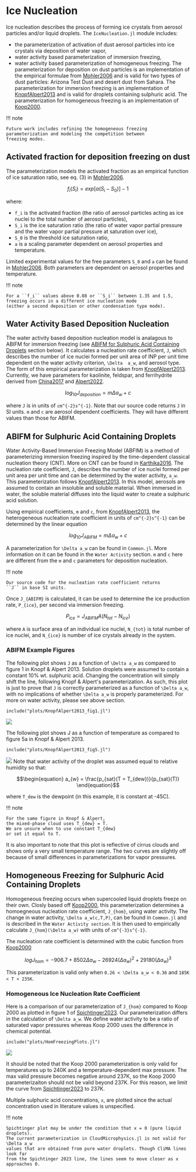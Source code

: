 # Ice Nucleation

Ice nucleation describes the process of forming ice crystals
  from aerosol particles and/or liquid droplets.
The `IceNucleation.jl` module includes:
  - the parameterization of activation of dust aerosol particles into ice crystals
    via deposition of water vapor,
  - water activity based parameterization of immersion freezing,
  - water activity based parameterization of homogeneous freezing.
The parameterization for deposition on dust particles is an implementation of
  the empirical formulae from [Mohler2006](@cite)
  and is valid for two types of dust particles:
  Arizona Test Dust and desert dust from Sahara.
  The parameterization for immersion freezing is an implementation of [KnopfAlpert2013](@cite)
  and is valid for droplets containing sulphuric acid.
  The parameterization for homogeneous freezing is an implementation of [Koop2000](@cite).

!!! note

    Future work includes refining the homogeneous freezing
    parameterization and modeling the competition between
    freezing modes.

## Activated fraction for deposition freezing on dust
The parameterization models the activated fraction
  as an empirical function of ice saturation ratio,
  see eq. (3) in [Mohler2006](@cite).
```math
\begin{equation}
f_i(S_i) = exp[a(S_i - S_0)] - 1
\end{equation}
```
where:
  - ``f_i`` is the activated fraction
      (the ratio of aerosol particles acting as ice nuclei to the total number of aerosol particles),
  - ``S_i`` is the ice saturation ratio
      (the ratio of water vapor partial pressure and the water vapor partial pressure at saturation over ice),
  - ``S_0`` is the threshold ice saturation ratio,
  - ``a`` is a scaling parameter dependent on aerosol properties and temperature.

Limited experimental values for the free parameters ``S_0`` and ``a`` can be found in [Mohler2006](@cite).
Both parameters are dependent on aerosol properties and temperature.

!!! note

    For a ``f_i`` values above 0.08 or ``S_i`` between 1.35 and 1.5,
    freezing occurs in a different ice nucleation mode
    (either a second deposition or other condensation type mode).

## Water Activity Based Deposition Nucleation
The water activity based deposition nucleation model is analagous to ABIFM
  for immersion freezing (see [ABIFM for Sulphuric Acid Containing Droplets](https://clima.github.io/CloudMicrophysics.jl/dev/IceNucleation/#ABIFM-for-Sulphuric-Acid-Containing-Droplets)
  section below). It calculates a nucleation rate coefficient, ``J``, which
  describes the number of ice nuclei formed per unit area of INP per unit time
  dependent on the water activity criterion, ``\Delta  a_w``, and aerosol type.
  The form of this empirical parameterization is taken from [KnopfAlpert2013](@cite).
  Currently, we have parameters for kaolinite, feldspar, and ferrihydrite derived
  from [China2017](@cite) and [Alpert2022](@cite).

```math
\begin{equation}
  log_{10}J_{deposition} = m \Delta a_w + c
\end{equation}
```
where ``J`` is in units of ``cm^{-2}s^{-1}``. Note that our source code returns
  ``J`` in SI units. ``m`` and ``c`` are aerosol dependent coefficients. They will
  have different values than those for ABIFM.

## ABIFM for Sulphuric Acid Containing Droplets
Water Activity-Based Immersion Freezing Model (ABFIM)
  is a method of parameterizing immersion freezing inspired by the time-dependent
  classical nucleation theory (CNT). More on CNT can be found in [Karthika2016](@cite).
  The nucleation rate coefficient, ``J``, describes the number of ice nuclei formed per unit area
  per unit time and can be determined by the water activity, ``a_w``. This parameterization follows
  [KnopfAlpert2013](@cite). In this model, aerosols are assumed to contain an insoluble and
  soluble material. When immersed in water, the soluble material diffuses into the liquid water
  to create a sulphuric acid solution.

Using empirical coefficients, ``m`` and ``c``, from [KnopfAlpert2013](@cite),
  the heterogeneous nucleation rate coefficient in units of ``cm^{-2}s^{-1}``
  can be determined by the linear equation
```math
\begin{equation}
  log_{10}J_{ABIFM} = m \Delta a_w + c
\end{equation}
```
A parameterization for ``\Delta a_w`` can be found in `Common.jl`. More information on
  it can be found in the `Water Activity` section. ``m`` and ``c`` here are different
  from the ``m`` and ``c`` parameters for deposition nucleation.

!!! note

    Our source code for the nucleation rate coefficient returns
    ``J`` in base SI units.

Once ``J_{ABIFM}`` is calculated, it can be used to determine the ice production rate, ``P_{ice}``,
per second via immersion freezing.
```math
\begin{equation}
  P_{ice} = J_{ABIFM}A(N_{tot} - N_{ice})
\end{equation}
```
where ``A`` is surface area of an individual ice nuclei, ``N_{tot}`` is total number
  of ice nuclei, and ``N_{ice}`` is number of ice crystals already in the system.

### ABIFM Example Figures
The following plot shows ``J`` as a function of ``\Delta a_w`` as compared to
  figure 1 in Knopf & Alpert 2013. Solution droplets were assumed to contain
  a constant 10% wt. sulphuric acid. Changing the concentration will simply
  shift the line, following Knopf & Alpert's parameterization. As such, this
  plot is just to prove that ``J`` is correctly parameterized as a function
  of ``\Delta a_w``, with no implications of whether ``\Delta a_w`` is properly
  parameterized. For more on water activity, please see above section.
```@example
include("plots/KnopfAlpert2013_fig1.jl")
```
![](Knopf_Alpert_fig_1.svg)

The following plot shows J as a function of temperature as compared to figure 5a in Knopf & Alpert 2013.

```@example
include("plots/KnopfAlpert2013_fig5.jl")
```
![](KnopfAlpert2013_fig5.svg)
Note that water activity of the droplet was assumed equal to relative humidity so that:
```math
\begin{equation}
  a_{w} = \frac{p_{sat}(T = T_{dew})}{p_{sat}(T)}
\end{equation}
```
where `T_dew` is the dewpoint (in this example, it is constant at -45C).

!!! note

    For the same figure in Knopf & Alpert,
    the mixed-phase cloud uses T_{dew} = T.
    We are unsure when to use constant T_{dew}
    or set it equal to T.

It is also important to note that this plot is reflective of cirrus clouds
  and shows only a very small temperature range. The two curves are slightly
  off because of small differences in parameterizations for vapor pressures.

## Homogeneous Freezing for Sulphuric Acid Containing Droplets
Homogeneous freezing occurs when supercooled liquid droplets freeze on their own.
  Closly based off [Koop2000](@cite), this parameterization determines a homoegneous nucleation
  rate coefficient, ``J_{hom}``, using water activity. The change in water activity,
  ``\Delta a_w(c,T,P)``, can be found in `Common.jl` and is described in the
  `Water Activity section`. It is then used to empirically calculate ``J_{hom}(\Delta a_w)``
  with units of ``cm^{-3}s^{-1}``.

The nucleation rate coefficient is determined with the cubic function from [Koop2000](@cite)
```math
\begin{equation}
  logJ_{hom} = -906.7 + 8502 \Delta a_w - 26924(\Delta a_w)^2 + 29180(\Delta a_w)^3
\end{equation}
```
This parameterization is valid only when ``0.26 < \Delta a_w < 0.36`` and ``185K < T < 235K``.

### Homogeneous Ice Nucleation Rate Coefficient
Here is a comparison of our parameterization of ``J_{hom}`` compared to Koop 2000 as
  plotted in figure 1 of [Spichtinger2023](@cite). Our parameterization differs in the calculation
  of ``\Delta a_w``. We define water activity to be a ratio of saturated vapor pressures whereas
  Koop 2000 uses the difference in chemical potential.

```@example
include("plots/HomFreezingPlots.jl")
```
![](HomFreezingPlots.svg)

It should be noted that the Koop 2000
  parameterization is only valid for temperatures up to 240K and a temperature-dependent max
  pressure. The max valid pressure becomes negative around 237K, so the Koop 2000 parameterizaiton
  should not be valid beyond 237K. For this reason, we limit the curve from [Spichtinger2023](@cite)
  to 237K.

Multiple sulphuric acid concentrations, ``x``,
  are plotted since the actual concentration used in literature values is unspecified.

!!! note

    Spichtinger plot may be under the condition that x = 0 (pure liquid droplets).
    The current parameterization in CloudMicrophysics.jl is not valid for \Delta a_w
    values that are obtained from pure water droplets. Though CliMA lines look far
    from the Spichtinger 2023 line, the lines seem to move closer as x approaches 0.
